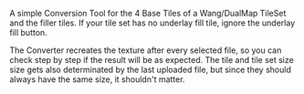 A simple Conversion Tool for the 4 Base Tiles of a Wang/DualMap TileSet and the filler tiles.
If your tile set has no underlay fill tile, ignore the underlay fill button. 

The Converter recreates the texture after every selected file, so you can check step by step if the result will be as expected.
The tile and tile set size size gets also determinated by the last uploaded file, but since they should always have the same size, it shouldn't matter. 

